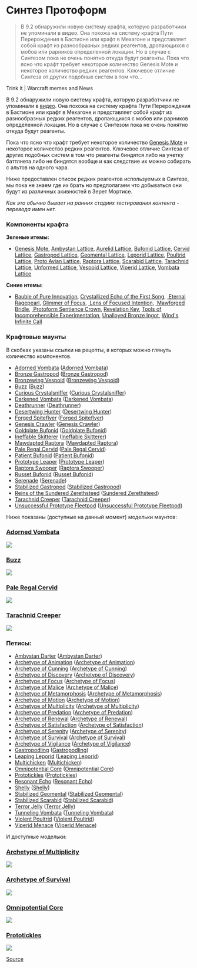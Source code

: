 # Синтез Протоформ

> В 9.2 обнаружили новую систему крафта, которую разработчики не упоминали в видео. Она похожа на систему крафта Пути Перерождения в Бастионе или крафт в Мехагоне и представляет собой крафт из разнообразных редких реагентов, дропающихся с мобов или рарников определенной локации. Но в случае с Синтезом пока не очень понятно откуда будут реагенты.
Пока что ясно что крафт требует некоторое количество Genesis Mote и некоторое количество редких реагентов. Ключевое отличие Синтеза от других подобных систем в том что…

Trink it | Warcraft memes and News  

В 9.2 обнаружили новую систему крафта, которую разработчики не упоминали в [видео](https://www.youtube.com/watch?v=IRWIW2VxgGs). Она похожа на систему крафта Пути Перерождения в Бастионе или крафт в Мехагоне и представляет собой крафт из разнообразных редких реагентов, дропающихся с мобов или рарников определенной локации. Но в случае с Синтезом пока не очень понятно откуда будут реагенты.

Пока что ясно что крафт требует некоторое количество [Genesis Mote](https://ptr.wowhead.com/item=188957/genesis-mote) и некоторое количество редких реагентов. Ключевое отличие Синтеза от других подобных систем в том что реагенты биндятся либо на учетку баттлнета либо не биндятся вообще и как следствие их можно собирать с альтов на одного чара.

Ниже предоставлен список редких реагентов используемых в Синтезе, мы пока не знаем где их брать но предполагаем что добываться они будут из различных акивностей в Зерет Мортисе.

_Как это обычно бывает на ранних стадиях тестирования контента - перевода имен нет._

### Компоненты крафта

**Зеленые итемы:**

*   [Genesis Mote](https://ptr.wowhead.com/item=188957/genesis-mote), [Ambystan Lattice](https://ptr.wowhead.com/item=187634/ambystan-lattice), [Aurelid Lattice](https://ptr.wowhead.com/item=187636/aurelid-lattice), [Bufonid Lattice](https://ptr.wowhead.com/item=187633/bufonid-lattice), [Cervid Lattice](https://ptr.wowhead.com/item=189500/cervid-lattice), [Gastropod Lattice](https://ptr.wowhead.com/item=189145/gastropod-lattice), [Geomental Lattice](https://ptr.wowhead.com/item=189146/geomental-lattice), [Leporid Lattice](https://ptr.wowhead.com/item=189147/leporid-lattice), [Poultrid Lattice](https://ptr.wowhead.com/item=189148/poultrid-lattice), [Proto Avian Lattice](https://ptr.wowhead.com/item=189149/proto-avian-lattice), [Raptora Lattice](https://ptr.wowhead.com/item=189150/raptora-lattice), [Scarabid Lattice](https://ptr.wowhead.com/item=189151/scarabid-lattice), [Tarachnid Lattice](https://ptr.wowhead.com/item=189152/tarachnid-lattice), [Unformed Lattice](https://ptr.wowhead.com/item=189153/unformed-lattice), [Vespoid Lattice](https://ptr.wowhead.com/item=189154/vespoid-lattice), [Viperid Lattice](https://ptr.wowhead.com/item=189155/viperid-lattice), [Vombata Lattice](https://ptr.wowhead.com/item=189156/vombata-lattice)

**Синие итемы:**

*   [Bauble of Pure Innovation](https://ptr.wowhead.com/item=189171/bauble-of-pure-innovation), [Crystallized Echo of the First Song](https://ptr.wowhead.com/item=189172/crystallized-echo-of-the-first-song), [ Eternal Ragepearl](https://ptr.wowhead.com/item=189173/eternal-ragepearl), [Glimmer of Focus](https://ptr.wowhead.com/item=189160/glimmer-of-focus), [ Lens of Focused Intention](https://ptr.wowhead.com/item=189174/lens-of-focused-intention), [ Mawforged Bridle](https://ptr.wowhead.com/item=189175/mawforged-bridle), [ Protoform Sentience Crown](https://ptr.wowhead.com/item=189176/protoform-sentience-crown), [Revelation Key](https://ptr.wowhead.com/item=189177/revelation-key), [Tools of Incomprehensible Experimentation](https://ptr.wowhead.com/item=189178/tools-of-incomprehensible-experimentation), [Unalloyed Bronze Ingot](https://ptr.wowhead.com/item=189179/unalloyed-bronze-ingot), [Wind's Infinite Call](https://ptr.wowhead.com/item=189180/winds-infinite-call)

### Крафтовые маунты

В скобках указаны ссылки на рецепты, в которых можно глянуть количество компонентов.

*    [Adorned Vombata](https://ptr.wowhead.com/item=187632/adorned-vombata) ([Adorned Vombata](https://ptr.wowhead.com/spell=365068/adorned-vombata))
*    [Bronze Gastropod](https://ptr.wowhead.com/item=187670/bronze-gastropod) ([Bronze Gastropod](https://ptr.wowhead.com/spell=365073/bronze-gastropod))
*    [Bronzewing Vespoid](https://ptr.wowhead.com/item=187663/bronzewing-vespoid) ([Bronzewing Vespoid](https://ptr.wowhead.com/spell=365047/bronzewing-vespoid))
*    [Buzz](https://ptr.wowhead.com/item=187665/buzz) ([Buzz](https://ptr.wowhead.com/spell=365048/buzz))
*    [Curious Crystalsniffer](https://ptr.wowhead.com/item=187630/curious-crystalsniffer) ([Curious Crystalsniffer](https://ptr.wowhead.com/spell=365064/curious-crystalsniffer))
*    [Darkened Vombata](https://ptr.wowhead.com/item=187631/darkened-vombata) ([Darkened Vombata](https://ptr.wowhead.com/spell=365065/darkened-vombata))
*    [Deathrunner](https://ptr.wowhead.com/item=187638/deathrunner) ([Deathrunner](https://ptr.wowhead.com/spell=365045/deathrunner))
*    [Desertwing Hunter](https://ptr.wowhead.com/item=187666/desertwing-hunter) ([Desertwing Hunter](https://ptr.wowhead.com/spell=365050/desertwing-hunter))
*    [Forged Spiteflyer](https://ptr.wowhead.com/item=187664/forged-spiteflyer) ([Forged Spiteflyer](https://ptr.wowhead.com/spell=365049/forged-spiteflyer))
*    [Genesis Crawler](https://ptr.wowhead.com/item=187677/genesis-crawler) ([Genesis Crawler](https://ptr.wowhead.com/spell=365055/genesis-crawler))
*    [Goldplate Bufonid](https://ptr.wowhead.com/item=187683/goldplate-bufonid) ([Goldplate Bufonid](https://ptr.wowhead.com/spell=365058/goldplate-bufonid))
*    [Ineffable Skitterer](https://ptr.wowhead.com/item=187679/ineffable-skitterer) ([Ineffable Skitterer](https://ptr.wowhead.com/spell=365057/ineffable-skitterer))
*    [Mawdapted Raptora](https://ptr.wowhead.com/item=187667/mawdapted-raptora) ([Mawdapted Raptora](https://ptr.wowhead.com/spell=365051/mawdapted-raptora))
*    [Pale Regal Cervid](https://ptr.wowhead.com/item=187639/pale-regal-cervid) ([Pale Regal Cervid](https://ptr.wowhead.com/spell=365040/pale-regal-cervid))
*    [Patient Bufonid](https://ptr.wowhead.com/item=188808/patient-bufonid) ([Patient Bufonid](https://ptr.wowhead.com/spell=365061/patient-bufonid))
*    [Prototype Leaper](https://ptr.wowhead.com/item=188809/prototype-leaper) ([Prototype Leaper](https://ptr.wowhead.com/spell=365062/prototype-leaper))
*    [Raptora Swooper](https://ptr.wowhead.com/item=187668/raptora-swooper) ([Raptora Swooper](https://ptr.wowhead.com/spell=365052/raptora-swooper))
*    [Russet Bufonid](https://ptr.wowhead.com/item=188810/russet-bufonid) ([Russet Bufonid](https://ptr.wowhead.com/spell=365063/russet-bufonid))
*    [Serenade](https://ptr.wowhead.com/item=187669/serenade) ([Serenade](https://ptr.wowhead.com/spell=365072/serenade))
*    [Stabilized Gastropod](https://ptr.wowhead.com/item=187672/stabilized-gastropod) ([Stabilized Gastropod](https://ptr.wowhead.com/spell=365076/stabilized-gastropod))
*    [Reins of the Sundered Zerethsteed](https://ptr.wowhead.com/item=187641/reins-of-the-sundered-zerethsteed) ([Sundered Zerethsteed](https://ptr.wowhead.com/spell=365042/sundered-zerethsteed))
*    [Tarachnid Creeper](https://ptr.wowhead.com/item=187678/tarachnid-creeper) ([Tarachnid Creeper](https://ptr.wowhead.com/spell=365056/tarachnid-creeper))
*    [Unsuccessful Prototype Fleetpod](https://ptr.wowhead.com/item=187671/unsuccessful-prototype-fleetpod) ([Unsuccessful Prototype Fleetpod](https://ptr.wowhead.com/spell=365074/unsuccessful-prototype-fleetpod))

Ниже показаны (доступные на данный момент) модельки маунтов:

### [Adorned Vombata](https://ptr.wowhead.com/item=187632/adorned-vombata)

![](https://wow.zamimg.com/modelviewer/ptr/webthumbs/npc-row/82/98898.png)

### [Buzz](https://ptr.wowhead.com/item=187665/buzz)

![](https://wow.zamimg.com/modelviewer/ptr/webthumbs/npc-row/73/98889.png)

### [Pale Regal Cervid](https://ptr.wowhead.com/item=187639/pale-regal-cervid)

![](https://wow.zamimg.com/modelviewer/ptr/webthumbs/npc-row/63/98879.png)

### [Tarachnid Creeper](https://ptr.wowhead.com/item=187678/tarachnid-creeper)

![](https://wow.zamimg.com/modelviewer/ptr/webthumbs/npc-row/68/98884.png)

### Петисы:

*    [Ambystan Darter](https://ptr.wowhead.com/item=189363/ambystan-darter) ([Ambystan Darter](https://ptr.wowhead.com/spell=364527/ambystan-darter))
*    [Archetype of Animation](https://ptr.wowhead.com/item=189369/archetype-of-animation) ([Archetype of Animation](https://ptr.wowhead.com/spell=364571/archetype-of-animation))
*    [Archetype of Cunning](https://ptr.wowhead.com/item=189380/archetype-of-cunning) ([Archetype of Cunning](https://ptr.wowhead.com/spell=364580/archetype-of-cunning))
*    [Archetype of Discovery](https://ptr.wowhead.com/item=187795/archetype-of-discovery) ([Archetype of Discovery](https://ptr.wowhead.com/spell=363894/archetype-of-discovery))
*    [Archetype of Focus](https://ptr.wowhead.com/item=187713/archetype-of-focus) ([Archetype of Focus](https://ptr.wowhead.com/spell=364572/archetype-of-focus))
*    [Archetype of Malice](https://ptr.wowhead.com/item=189383/archetype-of-malice) ([Archetype of Malice](https://ptr.wowhead.com/spell=364585/archetype-of-malice))
*    [Archetype of Metamorphosis](https://ptr.wowhead.com/item=187928/archetype-of-metamorphosis) ([Archetype of Metamorphosis](https://ptr.wowhead.com/spell=364549/archetype-of-metamorphosis))
*    [Archetype of Motion](https://ptr.wowhead.com/item=187803/archetype-of-motion) ([Archetype of Motion](https://ptr.wowhead.com/spell=364568/archetype-of-motion))
*    [Archetype of Multiplicity](https://ptr.wowhead.com/item=189375/archetype-of-multiplicity) ([Archetype of Multiplicity](https://ptr.wowhead.com/spell=364576/archetype-of-multiplicity))
*    [Archetype of Predation](https://ptr.wowhead.com/item=189381/archetype-of-predation) ([Archetype of Predation](https://ptr.wowhead.com/spell=364581/archetype-of-predation))
*    [Archetype of Renewal](https://ptr.wowhead.com/item=189371/archetype-of-renewal) ([Archetype of Renewal](https://ptr.wowhead.com/spell=364573/archetype-of-renewal))
*    [Archetype of Satisfaction](https://ptr.wowhead.com/item=189367/archetype-of-satisfaction) ([Archetype of Satisfaction](https://ptr.wowhead.com/spell=364570/archetype-of-satisfaction))
*    [Archetype of Serenity](https://ptr.wowhead.com/item=189382/archetype-of-serenity) ([Archetype of Serenity](https://ptr.wowhead.com/spell=364584/archetype-of-serenity))
*    [Archetype of Survival](https://ptr.wowhead.com/item=189364/archetype-of-survival) ([Archetype of Survival](https://ptr.wowhead.com/spell=364551/archetype-of-survival))
*    [Archetype of Vigilance](https://ptr.wowhead.com/item=189377/archetype-of-vigilance) ([Archetype of Vigilance](https://ptr.wowhead.com/spell=364578/archetype-of-vigilance))
*    [Gastropodling](https://ptr.wowhead.com/item=189376/gastropodling) ([Gastropodling](https://ptr.wowhead.com/spell=364697/gastropodling))
*    [Leaping Leporid](https://ptr.wowhead.com/item=189374/leaping-leporid) ([Leaping Leporid](https://ptr.wowhead.com/spell=364703/leaping-leporid))
*    [Multichicken](https://ptr.wowhead.com/item=189368/multichicken) ([Multichicken](https://ptr.wowhead.com/spell=364679/multichicken))
*    [Omnipotential Core](https://ptr.wowhead.com/item=187734/omnipotential-core) ([Omnipotential Core](https://ptr.wowhead.com/spell=364689/omnipotential-core))
*    [Prototickles](https://ptr.wowhead.com/item=189373/prototickles) ([Prototickles](https://ptr.wowhead.com/spell=364691/prototickles))
*    [Resonant Echo](https://ptr.wowhead.com/item=187733/resonant-echo) ([Resonant Echo](https://ptr.wowhead.com/spell=364690/resonant-echo))
*    [Shelly](https://ptr.wowhead.com/item=189378/shelly) ([Shelly](https://ptr.wowhead.com/spell=364698/shelly))
*    [Stabilized Geomental](https://ptr.wowhead.com/item=189370/stabilized-geomental) ([Stabilized Geomental](https://ptr.wowhead.com/spell=364688/stabilized-geomental))
*    [Stabilized Scarabid](https://ptr.wowhead.com/item=189365/stabilized-scarabid) ([Stabilized Scarabid](https://ptr.wowhead.com/spell=364665/stabilized-scarabid))
*    [Terror Jelly](https://ptr.wowhead.com/item=189372/terror-jelly) ([Terror Jelly](https://ptr.wowhead.com/spell=364695/terror-jelly))
*    [Tunneling Vombata](https://ptr.wowhead.com/item=187798/tunneling-vombata) ([Tunneling Vombata](https://ptr.wowhead.com/spell=364700/tunneling-vombata))
*    [Violent Poultrid](https://ptr.wowhead.com/item=189366/violent-poultrid) ([Violent Poultrid](https://ptr.wowhead.com/spell=364687/violent-poultrid))
*    [Viperid Menace](https://ptr.wowhead.com/item=189379/viperid-menace) ([Viperid Menace](https://ptr.wowhead.com/spell=364699/viperid-menace))

И доступные модельки:

### [Archetype of Multiplicity](https://ptr.wowhead.com/item=189375/archetype-of-multiplicity)

![](https://wow.zamimg.com/modelviewer/ptr/webthumbs/npc-row/24/100376.png)

### [Archetype of Survival](https://ptr.wowhead.com/item=189364/archetype-of-survival)

![](https://wow.zamimg.com/modelviewer/ptr/webthumbs/npc-row/139/104587.png)

### [Omnipotential Core](https://ptr.wowhead.com/item=187734/omnipotential-core)

![](https://wow.zamimg.com/modelviewer/ptr/webthumbs/npc-row/26/100122.png)

### [Prototickles](https://ptr.wowhead.com/item=189373/prototickles)

![](https://wow.zamimg.com/modelviewer/ptr/webthumbs/npc-row/28/104732.png)


[Source](https://telegra.ph/Sintez-Protoform-11-26)